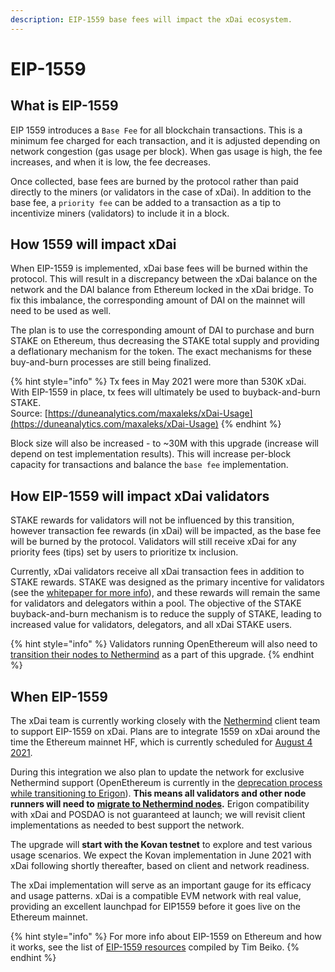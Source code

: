 ```yaml
---
description: EIP-1559 base fees will impact the xDai ecosystem.
---
```


# EIP-1559

## What is EIP-1559

EIP 1559 introduces a `Base Fee` for all blockchain transactions. This is a minimum fee charged for each transaction, and it is adjusted depending on network congestion \(gas usage per block\). When gas usage is high, the fee increases, and when it is low, the fee decreases. 

Once collected, base fees are burned by the protocol rather than paid directly to the miners \(or validators in the case of xDai\). In addition to the base fee, a `priority fee` can be added to a transaction as a tip to incentivize miners \(validators\) to include it in a block.

## How 1559 will impact xDai

When EIP-1559 is implemented, xDai base fees will be burned within the protocol. This will result in a discrepancy between the xDai balance on the network and the DAI balance from Ethereum locked in the xDai bridge. To fix this imbalance, the corresponding amount of DAI on the mainnet will need to be used as well.

The plan is to use the corresponding amount of DAI to purchase and burn STAKE on Ethereum, thus decreasing the STAKE total supply and providing a deflationary mechanism for the token. The exact mechanisms for these buy-and-burn processes are still being finalized.

{% hint style="info" %}
Tx fees in May 2021 were more than 530K xDai. With EIP-1559 in place, tx fees will ultimately be used to buyback-and-burn STAKE.  
Source: [https://duneanalytics.com/maxaleks/xDai-Usage](https://duneanalytics.com/maxaleks/xDai-Usage)
{% endhint %}

Block size will also be increased - to ~30M with this upgrade \(increase will depend on test implementation results\). This will increase per-block capacity for transactions and balance the `base fee` implementation.

## How EIP-1559 will impact xDai validators 

STAKE rewards for validators will not be influenced by this transition, however transaction fee rewards \(in xDai\) will be impacted, as the base fee will be burned by the protocol. Validators will still receive xDai for any priority fees \(tips\) set by users to prioritize tx inclusion. ‌

Currently, xDai validators receive all xDai transaction fees in addition to STAKE rewards. STAKE was designed as the primary incentive for validators \(see the [whitepaper for more info](https://docs.google.com/document/d/1ifaMGDFUZfAJyjXA-kTwuwhmTv1-xHwIajzEGjFt-7c/edit#)\), and these rewards will remain the same for validators and delegators within a pool. The objective of the STAKE buyback-and-burn mechanism is to reduce the supply of STAKE, leading to increased value for validators, delegators, and all xDai STAKE users.

{% hint style="info" %}
Validators running OpenEthereum will also need to [transition their nodes to Nethermind](../../for-validators/new-validator-process-flow/nethermind-node-setup.md) as a part of this upgrade.
{% endhint %}

## When EIP-1559

The xDai team is currently working closely with the [Nethermind](https://nethermind.io/) client team to support EIP-1559 on xDai. Plans are to integrate 1559 on xDai around the time the Ethereum mainnet HF, which is currently scheduled for [August 4 2021](https://docs.google.com/spreadsheets/d/1Y3yyTqeqRO1O2UFVkNkHK_V5oRulZd6y-JJbSnKYrb4/edit#gid=0).  

During this integration we also plan to update the network for exclusive Nethermind support \(OpenEthereum is currently in the [deprecation process while transitioning to Erigon](https://medium.com/openethereum/gnosis-joins-erigon-formerly-turbo-geth-to-release-next-gen-ethereum-client-c6708dd06dd)\). **This means all validators and other node runners will need to** [**migrate to Nethermind nodes**](../../for-validators/new-validator-process-flow/nethermind-node-setup.md)**.** Erigon compatibility with xDai and POSDAO is not guaranteed at launch; we will revisit client implementations as needed to best support the network.

‌The upgrade will **start with the Kovan testnet** to explore and test various usage scenarios. We expect the Kovan implementation in June 2021 with xDai following shortly thereafter, based on client and network readiness. 

The xDai implementation will serve as an important gauge for its efficacy and usage patterns. xDai is a compatible EVM network with real value, providing an excellent launchpad for EIP1559 before it goes live on the Ethereum mainnet.

{% hint style="info" %}
For more info about EIP-1559 on Ethereum and how it works, see the list of [EIP-1559 resources](https://hackmd.io/@timbeiko/1559-resources) compiled by Tim Beiko.
{% endhint %}

